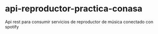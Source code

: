 # api-reproductor-practica-conasa
Api rest para consumir servicios de reproductor de música conectado con spotify
